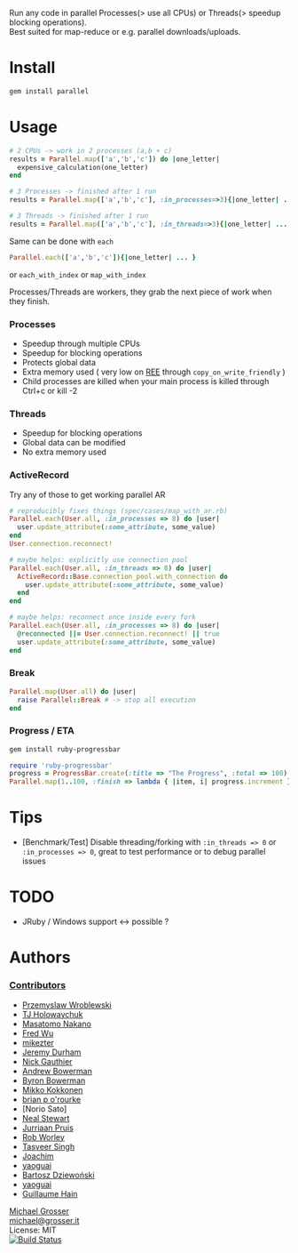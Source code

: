 Run any code in parallel Processes(> use all CPUs) or Threads(> speedup blocking operations).<br/>
Best suited for map-reduce or e.g. parallel downloads/uploads.

Install
=======

```Bash
gem install parallel
```

Usage
=====

```Ruby
# 2 CPUs -> work in 2 processes (a,b + c)
results = Parallel.map(['a','b','c']) do |one_letter|
  expensive_calculation(one_letter)
end

# 3 Processes -> finished after 1 run
results = Parallel.map(['a','b','c'], :in_processes=>3){|one_letter| ... }

# 3 Threads -> finished after 1 run
results = Parallel.map(['a','b','c'], :in_threads=>3){|one_letter| ... }
```

Same can be done with `each`
```Ruby
Parallel.each(['a','b','c']){|one_letter| ... }
```
or `each_with_index` or `map_with_index`

Processes/Threads are workers, they grab the next piece of work when they finish.

### Processes
 - Speedup through multiple CPUs
 - Speedup for blocking operations
 - Protects global data
 - Extra memory used ( very low on [REE](http://www.rubyenterpriseedition.com/faq.html) through `copy_on_write_friendly` )
 - Child processes are killed when your main process is killed through Ctrl+c or kill -2

### Threads
 - Speedup for blocking operations
 - Global data can be modified
 - No extra memory used

### ActiveRecord

Try any of those to get working parallel AR

```Ruby
# reproducibly fixes things (spec/cases/map_with_ar.rb)
Parallel.each(User.all, :in_processes => 8) do |user|
  user.update_attribute(:some_attribute, some_value)
end
User.connection.reconnect!

# maybe helps: explicitly use connection pool
Parallel.each(User.all, :in_threads => 8) do |user|
  ActiveRecord::Base.connection_pool.with_connection do
    user.update_attribute(:some_attribute, some_value)
  end
end

# maybe helps: reconnect once inside every fork
Parallel.each(User.all, :in_processes => 8) do |user|
  @reconnected ||= User.connection.reconnect! || true
  user.update_attribute(:some_attribute, some_value)
end
```

### Break

```Ruby
Parallel.map(User.all) do |user|
  raise Parallel::Break # -> stop all execution
end
```

### Progress / ETA

```Bash
gem install ruby-progressbar
```

```Ruby
require 'ruby-progressbar'
progress = ProgressBar.create(:title => "The Progress", :total => 100)
Parallel.map(1..100, :finish => lambda { |item, i| progress.increment }) { sleep 1 }
```

Tips
====
 - [Benchmark/Test] Disable threading/forking with `:in_threads => 0` or `:in_processes => 0`, great to test performance or to debug parallel issues

TODO
====
 - JRuby / Windows support <-> possible ?

Authors
=======

### [Contributors](https://github.com/grosser/parallel/contributors)
 - [Przemyslaw Wroblewski](http://github.com/lowang)
 - [TJ Holowaychuk](http://vision-media.ca/)
 - [Masatomo Nakano](http://twitter.com/masatomo2)
 - [Fred Wu](http://fredwu.me)
 - [mikezter](http://github.com/mikezter)
 - [Jeremy Durham](http://www.jeremydurham.com)
 - [Nick Gauthier](http://www.ngauthier.com)
 - [Andrew Bowerman](http://andrewbowerman.com)
 - [Byron Bowerman](http://me.bm5k.com/)
 - [Mikko Kokkonen](https://github.com/mikian)
 - [brian p o'rourke](https://github.com/bpo)
 - [Norio Sato]
 - [Neal Stewart](https://github.com/n-time)
 - [Jurriaan Pruis](http://github.com/jurriaan)
 - [Rob Worley](http://github.com/robworley)
 - [Tasveer Singh](https://github.com/tazsingh)
 - [Joachim](https://github.com/jmozmoz)
 - [yaoguai](https://github.com/yaoguai)
 - [Bartosz Dziewoński](https://github.com/MatmaRex)
 - [yaoguai](https://github.com/yaoguai)
 - [Guillaume Hain](https://github.com/zedtux)

[Michael Grosser](http://grosser.it)<br/>
michael@grosser.it<br/>
License: MIT<br/>
[![Build Status](https://travis-ci.org/grosser/parallel.png)](https://travis-ci.org/grosser/parallel)
